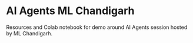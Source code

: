 # AI Agents ML Chandigarh
Resources and Colab notebook for demo around AI Agents session hosted by ML Chandigarh.  

